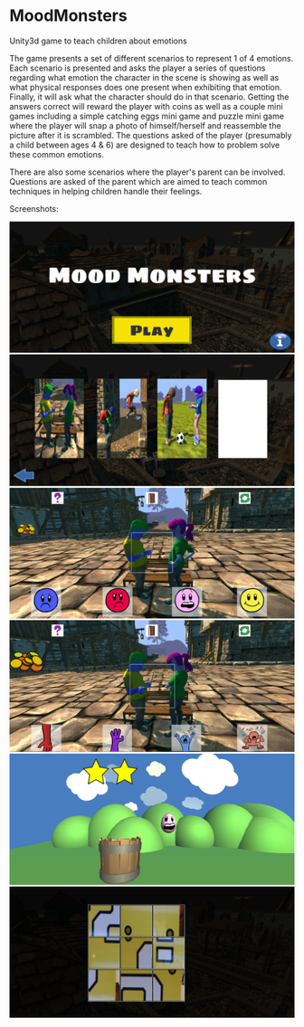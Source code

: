 # MoodMonsters
Unity3d game to teach children about emotions

The game presents a set of different scenarios to represent 1 of 4 emotions. Each scenario is presented and asks the player a series of questions regarding what emotion the character in the scene is showing as well as what physical responses does one present when exhibiting that emotion. Finally, it will ask what the character should do in that scenario. Getting the answers correct will reward the player with coins as well as a couple mini games including a simple catching eggs mini game and puzzle mini game where the player will snap a photo of himself/herself and reassemble the picture after it is scrambled. The questions asked of the player (presumably a child between ages 4 & 6) are designed to teach how to problem solve these common emotions.

There are also some scenarios where the player's parent can be involved. Questions are asked of the parent which are aimed to teach common techniques in helping children handle their feelings.

Screenshots:

![](https://github.com/mdoleh/MoodMonsters/blob/master/Screenshots/title.PNG)
![](https://github.com/mdoleh/MoodMonsters/blob/master/Screenshots/main_menu.PNG)
![](https://github.com/mdoleh/MoodMonsters/blob/master/Screenshots/angry_scene.PNG)
![](https://github.com/mdoleh/MoodMonsters/blob/master/Screenshots/angry_scene_2.PNG)
![](https://github.com/mdoleh/MoodMonsters/blob/master/Screenshots/eggdrop.PNG)
![](https://github.com/mdoleh/MoodMonsters/blob/master/Screenshots/puzzle.PNG)
